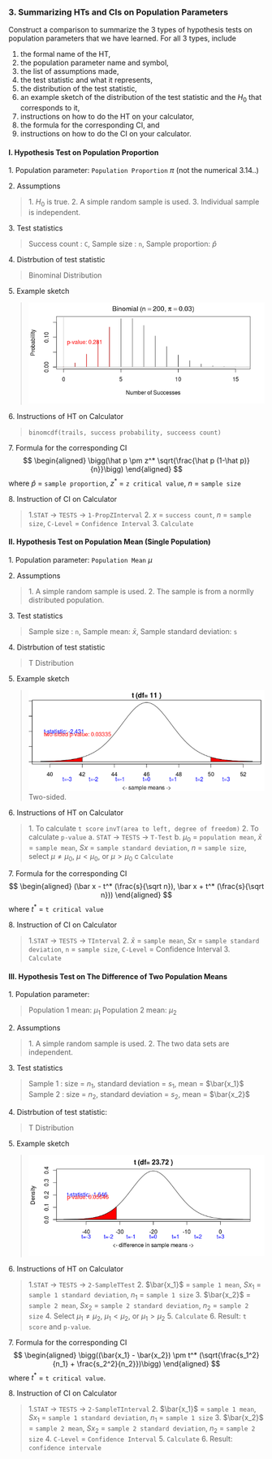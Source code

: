 ### 3. Summarizing HTs and CIs on Population Parameters
Construct a comparison to summarize the 3 types of hypothesis tests on population parameters that we have learned. For all 3 types, include
1) the formal name of the HT,
2) the population parameter name and symbol,
3) the list of assumptions made,
4) the test statistic and what it represents,
5) the distribution of the test statistic,
6) an example sketch of the distribution of the test statistic and the $H_0$ that corresponds to it,
7) instructions on how to do the HT on your calculator,
8) the formula for the corresponding CI, and
9) instructions on how to do the CI on your calculator.

#### I. Hypothesis Test on Population Proportion
1\. Population parameter: `Population Proportion` $\pi$ (not the numerical 3.14..)

2\. Assumptions
> 1\. $H_0$ is true.
2\. A simple random sample is used.
3\. Individual sample is independent.

3\. Test statistics
> Success count : `C`, Sample size : `n`, Sample proportion: $\hat p$

4\. Distrbution of test statistic
> Binominal Distribution

5\. Example sketch
> ![Graph](/assets/binomtest_left_tail.png)

6\. Instructions of HT on Calculator
> `binomcdf(trails, success probability, succeess count)`

7\. Formula for the corresponding CI
$$
\begin{aligned}
\bigg(\hat p \pm z^* \sqrt{\frac{\hat p (1-\hat p)}{n}}\bigg)
\end{aligned}
$$
where $\hat p$ = `sample proportion`, $z^*$ = `z critical value`, $n$ = `sample size`

8\. Instruction of CI on Calculator
> 1\.`STAT` -> `TESTS` -> `1-PropZInterval`
2\. $x$ = `success count`, $n$ = `sample size`, `C-Level` = `Confidence Interval`
3\. `Calculate`

#### II. Hypothesis Test on Population Mean (Single Population)
1\. Population parameter: `Population Mean` $\mu$

2\. Assumptions
> 1\. A simple random sample is used.
2\. The sample is from a normlly distributed population.

3\. Test statistics
> Sample size : `n`, Sample mean: $\bar{x}$, Sample standard deviation: `s`

4\. Distrbution of test statistic
> T Distribution

5\. Example sketch
> ![Graph](/assets/one_sample_t_test_two_sides.png)
Two-sided.

6\. Instructions of HT on Calculator
> 1\. To calculate `t score`
`invT(area to left, degree of freedom)`
2\. To calculate `p-value`
a. `STAT` -> `TESTS` -> `T-Test`
b. $\mu_0$ = `population mean`, $\bar{x}$ = `sample mean`, $Sx$ = `sample standard deviation`, $n$ = `sample size`, select $\mu \ne \mu_0$, $\mu <  \mu_0$, or $\mu > \mu_0$
c `Calculate`

7\. Formula for the corresponding CI
$$
\begin{aligned}
(\bar x - t^* (\frac{s}{\sqrt n}), \bar x + t^* (\frac{s}{\sqrt n}))
\end{aligned}
$$
where $t^*$ = `t critical value`

8\. Instruction of CI on Calculator
> 1\.`STAT` -> `TESTS` -> `TInterval`
2\. $\bar{x}$ = `sample mean`, $Sx$ = `sample standard deviation`, `n` = `sample size`, `C-Level` = Confidence Interval
3\. `Calculate`

#### III. Hypothesis Test on The Difference of Two Population Means
1\. Population parameter:
> Population 1 mean: $\mu_1$
Population 2 mean: $\mu_2$

2\. Assumptions
> 1\. A simple random sample is used.
2\. The two data sets are independent.

3\. Test statistics
> Sample 1 : size = $n_1$, standard deviation = $s_1$, mean = $\bar{x_1}$
Sample 2 : size = $n_2$, standard deviation = $s_2$, mean = $\bar{x_2}$

4\. Distrbution of test statistic:
> T Distribution

5\. Example sketch
> ![Graph](/assets/two_sample_t_test_left_tail.png)

6\. Instructions of HT on Calculator
> 1\.`STAT` -> `TESTS` -> `2-SampleTTest`
2\. $\bar{x_1}$ = `sample 1 mean`, $Sx_1$ = `sample 1 standard deviation`, $n_1$ = `sample 1 size`
3\. $\bar{x_2}$ = `sample 2 mean`, $Sx_2$ = `sample 2 standard deviation`, $n_2$ = `sample 2 size`
4\. Select $\mu_1 \ne \mu_2$, $\mu_1 <  \mu_2$, or $\mu_1 > \mu_2$
5\. `Calculate`
6\. Result: `t score` and `p-value`.

7\. Formula for the corresponding CI
$$
\begin{aligned}
\bigg((\bar{x_1} - \bar{x_2}) \pm t^* (\sqrt{\frac{s_1^2}{n_1} + \frac{s_2^2}{n_2}})\bigg)
\end{aligned}
$$
where $t^*$ = `t critical value`.

8\. Instruction of CI on Calculator
> 1\.`STAT` -> `TESTS` -> `2-SampleTInterval`
2\. $\bar{x_1}$ = `sample 1 mean`, $Sx_1$ = `sample 1 standard deviation`, $n_1$ = `sample 1 size`
3\. $\bar{x_2}$ = `sample 2 mean`, $Sx_2$ = `sample 2 standard deviation`, $n_2$ = `sample 2 size`
4\. `C-Level` = `Confidence Interval`
5\. `Calculate`
6\. Result: `confidence intervale`